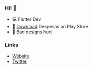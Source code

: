 ### Hi! 👋

- 💻 Flutter Dev
- 📱 [Download](https://play.google.com/store/apps/details?id=com.mocedesenhos.despesas) Despesas on Play Store
- 🤕 Bad designs hurt

### Links
- [Website](https://juliotati.com/)
- [Twitter](https://twitter.com/_juliotati)
